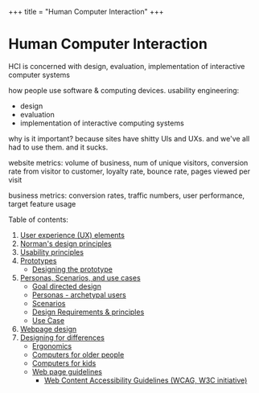 +++
title = "Human Computer Interaction"
+++

# Human Computer Interaction
HCI is concerned with design, evaluation, implementation of interactive computer systems

how people use software & computing devices. usability engineering:
* design
* evaluation
* implementation of interactive computing systems

why is it important? because sites have shitty UIs and UXs. and we've all had to use them. and it sucks.

website metrics: volume of business, num of unique visitors, conversion rate from visitor to customer, loyalty rate, bounce rate, pages viewed per visit

business metrics: conversion rates, traffic numbers, user performance, target feature usage

Table of contents:
1. [User experience (UX) elements](user-experience-elements)
2. [Norman's design principles](normans-design-principles)
3. [Usability principles](usability-principles)
4. [Prototypes](prototypes)
    * [Designing the prototype](prototypes#designing-the-prototype)
5. [Personas, Scenarios, and use cases](personas-scenarios-and-use-cases)
    * [Goal directed design](personas-scenarios-and-use-cases#goal-directed-design)
    * [Personas - archetypal users](personas-scenarios-and-use-cases#personas-archetypal-users)
    * [Scenarios](personas-scenarios-and-use-cases#scenarios)
    * [Design Requirements & principles](personas-scenarios-and-use-cases#design-requirements-principles)
    * [Use Case](personas-scenarios-and-use-cases#use-case)
6. [Webpage design](webpage-design)
7. [Designing for differences](designing-for-differences)
    * [Ergonomics](designing-for-differences#ergonomics)
    * [Computers for older people](designing-for-differences#computers-for-older-people)
    * [Computers for kids](designing-for-differences#computers-for-kids)
    * [Web page guidelines](designing-for-differences#web-page-guidelines)
        * [Web Content Accessibility Guidelines (WCAG, W3C initiative)](designing-for-differences#web-content-accessibility-guidelines-wcag-w3c-initiative)

